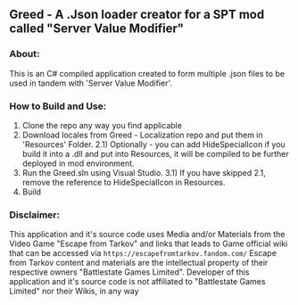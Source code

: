 ## Greed - A .Json loader creator for a SPT mod called "Server Value Modifier"
### About:
This is an C# compiled application created to form multiple .json files to be used in tandem with 'Server Value Modifier'.
### How to Build and Use:
1) Clone the repo any way you find applicable
2) Download locales from Greed - Localization repo and put them in 'Resources' Folder.
2.1) Optionally - you can add HideSpecialIcon if you build it into a .dll and put into Resources, it will be compiled to be further deployed in mod environment. 
3) Run the Greed.sln using Visual Studio.
3.1) If you have skipped 2.1, remove the reference to HideSpecialIcon in Resources.
4) Build
### Disclaimer:
This application and it's source code uses Media and/or Materials from the Video Game "Escape from Tarkov" and links that leads to Game official wiki that can be accessed via `https://escapefromtarkov.fandom.com/`
Escape from Tarkov content and materials are the intellectual property of their respective owners "Battlestate Games Limited".
Developer of this application and it's source code is not affiliated to "Battlestate Games Limited" nor their Wikis, in any way
